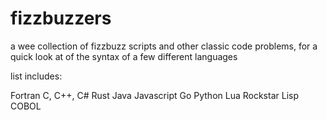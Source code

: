 # fizzbuzzers


a wee collection of fizzbuzz scripts and other classic code problems, for a quick look at of the syntax of a few different languages

list includes:

Fortran
C, C++, C#
Rust
Java
Javascript
Go
Python
Lua
Rockstar
Lisp
COBOL